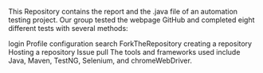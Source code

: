 This Repository contains the report and the .java file of an automation testing project. Our group tested the webpage GitHub and completed eight different tests with several methods:

login
Profile configuration
search
ForkTheRepository
creating a repository
Hosting a repository
Issue
pull
The tools and frameworks used include Java, Maven, TestNG, Selenium, and chromeWebDriver.
